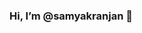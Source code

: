 ### Hi, I’m @samyakranjan 👋
<!---
- 🌱 I’m currently learning ...
- 💞️ I’m looking to collaborate on ...
- 📫 How to reach me ...


samyakranjan/samyakranjan is a ✨ special ✨ repository because its `README.md` (this file) appears on your GitHub profile.
You can click the Preview link to take a look at your changes.
--->
